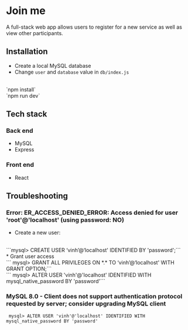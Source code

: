 # Join me
A full-stack web app allows users to register for a new service as well as view other participants.

## Installation
* Create a local MySQL database
* Change `user` and `database` value in `db/index.js`
<br>
`npm install`
<br>
`npm run dev`

## Tech stack
### Back end
* MySQL
* Express
### Front end
* React

## Troubleshooting
### Error: ER_ACCESS_DENIED_ERROR: Access denied for user 'root'@'localhost' (using password: NO)
* Create a new user:
<br>
```mysql> CREATE USER ‘vinh’@‘localhost' IDENTIFIED BY 'password';```
<br>
* Grant user access
<br>
``` mysql> GRANT ALL PRIVILEGES ON *.* TO ‘vinh’@‘localhost' WITH GRANT OPTION;```
<br>
``` mysql> ALTER USER 'vinh'@'localhost' IDENTIFIED WITH mysql_native_password BY 'password'```

### MySQL 8.0 - Client does not support authentication protocol requested by server; consider upgrading MySQL client
``` mysql> ALTER USER 'vinh'@'localhost' IDENTIFIED WITH mysql_native_password BY 'password'```